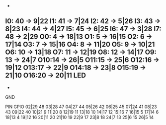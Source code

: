 -
I0: 40 -> 9|22
I1: 41 -> 7|24
I2: 42 -> 5|26
I3: 43 -> 8|23
I4: 44 -> 4|27
I5: 45 -> 6|25
I6: 47 -> 3|28
I7: 48 -> 2|29
O0: 4  -> 18|13
O1: 5  -> 16|15
O2: 6  -> 17|14
O3: 7  -> 15|16
O4: 8  -> 11|20
O5: 9  -> 10|21
O6: 10 -> 13|18
O7: 11 -> 12|19
O8: 12 -> 14|17
O9: 13 -> 24|7
O10:14 -> 26|5
O11:15 -> 25|6
O12:16 -> 19|12
O13:17 -> 22|9
O14:18 -> 23|8
O15:19 -> 21|10
O16:20 -> 20|11
LED
-
-
GND

PIN     GPIO
02|29   48
03|28   47
04|27   44
05|26   42
06|25   45
07|24   41
08|23   43
09|22   40
10|21   9
11|20   8
12|19   11
13|18   10
14|17   12
15|16   7
16|15   5
17|14   6
18|13   4
19|12   16
20|11   20
21|10   19
22|9    17
23|8    18
24|7    13
25|6    15
26|5    14